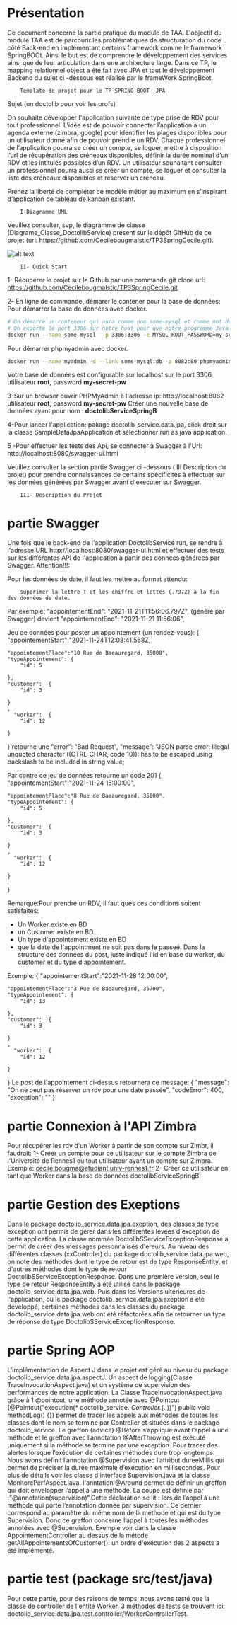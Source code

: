 # Présentation
Ce document concerne la partie pratique du module de TAA.
L'objectif du module TAA est de parcourir les problématiques de structuration du code côté Back-end en implementant certains framework comme le framework SpringBOOt. Ainsi le but est de comprendre le développement des services ainsi que de leur articulation dans une architecture large.
Dans ce TP, le mapping relationnel object a été fait avec JPA et tout le développement Backend du sujet ci -dessous est réalisé par le frameWork SpringBoot.

		Template de projet pour le TP SPRING BOOT -JPA

Sujet (un doctolib pour voir les profs)

On souhaite développer l'application suivante de type prise de RDV pour tout professionnel. L’idée est de pouvoir connecter l’application à un agenda externe (zimbra, google) pour identifier les plages disponibles pour un utilisateur donné afin de pouvoir prendre un RDV. Chaque professionnel de l’application pourra se créer un compte, se loguer, mettre à disposition l’url de récupération des créneaux disponibles, définir la durée nominal d’un RDV et les intitulés possibles d’un RDV. 
Un utilisateur souhaitant consulter un professionnel pourra aussi se créer un compte, se loguer et consulter la liste des créneaux disponibles et réserver un créneau.

Prenez la liberté de compléter ce modèle métier au maximum en s’inspirant d’application de tableau de kanban existant. 

		I-Diagramme UML

Veuillez consulter, svp, le diagramme de classe (Diagrame_Classe_DoctolibService) présent sur le dépôt GitHub de ce projet (url: https://github.com/CecilebougmaIstic/TP3SpringCecile.git).

![alt text](./Diagrame_Classe_DoctolibService.jpg)

		II- Quick Start
		
1- Récupérer le projet sur le Github par une commande git clone 
	url: https://github.com/CecilebougmaIstic/TP3SpringCecile.git
	
2- En ligne de commande, démarer le contener pour la base de données:
	Pour démarrer la base de données avec docker. 

```bash
# On démarre un conteneur qui aura comme nom some-mysql et comme mot de passe my-secret-pw
# On exporte le port 3306 sur notre host pour que notre programme Java puisse dialoguer facilement avec la base de données
docker run --name some-mysql  -p 3306:3306 -e MYSQL_ROOT_PASSWORD=my-secret-pw -d mysql:latest
```

Pour démarrer phpmyadmin avec docker. 


```bash
docker run --name myadmin -d --link some-mysql:db -p 8082:80 phpmyadmin
```

Votre base de données est configurable sur localhost sur le port 3306, utilisateur **root**, password **my-secret-pw**
	
	
3-Sur un browser ouvrir PHPMyAdmin à l'adresse ip: http://localhost:8082
	 utilisateur **root**, password **my-secret-pw**
	 Créer une nouvelle base de données ayant pour nom : **doctolibServiceSpringB**
	 
4-Pour lancer l'application:
	pakage doctolib_service.data.jpa, click droit sur la classe SampleDataJpaApplication et sélectionner run as java application.
	
5 -Pour effectuer les tests des Api, se connecter à Swagger à l'Url:
	http://localhost:8080/swagger-ui.html
	
Veuillez consulter la section partie Swagger ci -dessous ( III Description du projet) pour prendre connaissances de certains spécificités à effectuer sur les données générées par Swagger avant d'executer sur Swagger.
		
		
		
		
		
		III- Description du Projet
		
# partie Swagger 

Une fois que le back-end de l'application DoctolibService run, se rendre à l'adresse URL http://localhost:8080/swagger-ui.html et effectuer des tests sur les différentes API de l'application à partir des données générées par Swagger.
		Attention!!!:
		
Pour les données de date, il faut les mettre au format attendu:

		supprimer la lettre T et les chiffre et lettes (.797Z) à la fin des données de date.
		
Par exemple:   "appointementEnd": "2021-11-21T11:56:06.797Z", (généré par Swagger) devient   "appointementEnd": "2021-11-21 11:56:06",

Jeu de données pour poster un appointement (un rendez-vous):
	{
	"appointementStart":"2021-11-24T12:03:41.568Z,

	"appointementPlace":"10 Rue de Baeauregard, 35000",
	"typeAppointement": {
		"id": 5
    
	},
    "customer":  {
        "id": 3
      
    }
    ,
      "worker":  {
        "id": 12
      
    }
}
	retourne une  "error": "Bad Request",
  "message": "JSON parse error: Illegal unquoted character ((CTRL-CHAR, code 10)): has to be escaped using backslash to be included in string value; 
  
Par contre ce jeu de données retourne un code 201
	{	"appointementStart":"2021-11-24 15:00:00",

	"appointementPlace":"8 Rue de Baeauregard, 35000",
	"typeAppointement": {
		"id": 5
    
	},
    "customer":  {
        "id": 3
      
    }
    ,
      "worker":  {
        "id": 12
      
    }
}

Remarque:Pour prendre un RDV, il faut ques ces conditions soitent satisfaites:
- Un Worker existe en BD
- un Customer existe en BD
- Un type d'appointement existe en BD
- que la date de l'appointment ne soit pas dans le passeé.
Dans la structure des données du post, juste indiqué l'id en base du worker, du customer et du type d'appointement.

Exemple: 
{
	"appointementStart":"2021-11-28 12:00:00",

	"appointementPlace":"3 Rue de Baeauregard, 35700",
	"typeAppointement": {
		"id": 13
    
	},
    "customer":  {
        "id": 3
      
    }
    ,
      "worker":  {
        "id": 12
      
    }
}
Le post de l'appointement ci-dessus retournera ce message: {
    "message": "On ne peut pas réserver un rdv pour une date passée",
    "codeError": 400,
    "exception": ""
}

# partie Connexion à l'API Zimbra

Pour récupérer les rdv d'un Worker à partir de son compte sur Zimbr, il faudrait:
1- Créer un compte pour ce utilisateur sur le compte Zimbra de l'Université de Rennes1 ou tout utilisateur ayant un compte sur Zimbra.
 Exemple: cecile.bougma@etudiant.univ-rennes1.fr
 2- Créer ce utilisateur en tant que Worker dans la base de données doctolibServiceSpringB.
 
 
# partie Gestion des Exeptions

Dans le package doctolib_service.data.jpa.exeption, des classes de type exception ont permis de gérer dans les différentes lévées d'exception de cette application. La classe nommée DoctolibSServiceExceptionResponse a permit de créer des messages personnalisés d'ereurs.
Au niveau des différentes classes (xxControler) du package doctolib_service.data.jpa.web, on note des méthodes dont le type de retour est de type ResponseEntity, et d'autres méthodes dont le type de retour  DoctolibSServiceExceptionResponse. Dans une première version, seul le type de retour ResponseEntity a été utilisé dans le package doctolib_service.data.jpa.web. Puis dans les Versions ultérieures de l'application, où le package doctolib_service.data.jpa.exeption a été développé, certaines méthodes dans les classes du  package doctolib_service.data.jpa.web ont été réfactorées afin de retourner un type de réponse de type DoctolibSServiceExceptionResponse.


# partie Spring AOP

L'implémentattion de Aspect J dans le projet est géré au niveau du package doctolib_service.data.jpa.aspectJ.
Un aspect de logging(Classe TraceInvocationAspect.java) et un système de supervision des performances de notre application.
La Classe TraceInvocationAspect.java grâce à 1 @pointcut, une méthode annotée avec @Pointcut (@Pointcut("execution(* doctolib_service..*Controller.*(..))") public void methodLog() {}) permet de tracer les appels aux méthodes de toutes les classes dont le nom se termine par Controller et situées dans le package doctolib_service.
Le greffon (advice) @Before s’applique avant l’appel à une méthode et le greffon avec l’annotation @AfterThrowing est exécuté uniquement si la méthode se termine par une exception.
Pour tracer des alertes lorsque l’exécution de certaines méthodes dure trop longtemps. Nous avons définit l’annotation @Supervision avec l’attribut dureeMillis qui permet de préciser la durée maximale d’exécution en millisecondes. Pour plus de détails voir les classe d'interface Supervision.java et la classe MonitorePerfAspect.java. l'anntation @Around permet de définir un greffon qui doit envelopper l’appel à une méthode. La coupe est définie par :"@annotation(supervision)".Cette déclaration se lit : lors de l’appel à une méthode qui porte l’annotation donnée par supervision. Ce dernier correspond au paramètre du même nom de la méthode et qui est du type Supervision. Donc ce greffon concerne l’appel à toutes les méthodes annotées avec @Supervision. Exemple voir dans la classe AppointementController au dessus de la métode getAllAppointementsOfCustomer().
un ordre d'exécution des 2 aspects a été implémenté.


# partie test (package src/test/java)

Pour cette partie, pour des raisons de temps, nous avons testé que la classe de controller de l'entité Worker. 3 méthodes de tests se trouvent
ici: doctolib_service.data.jpa.test.controller/WorkerControllerTest.



